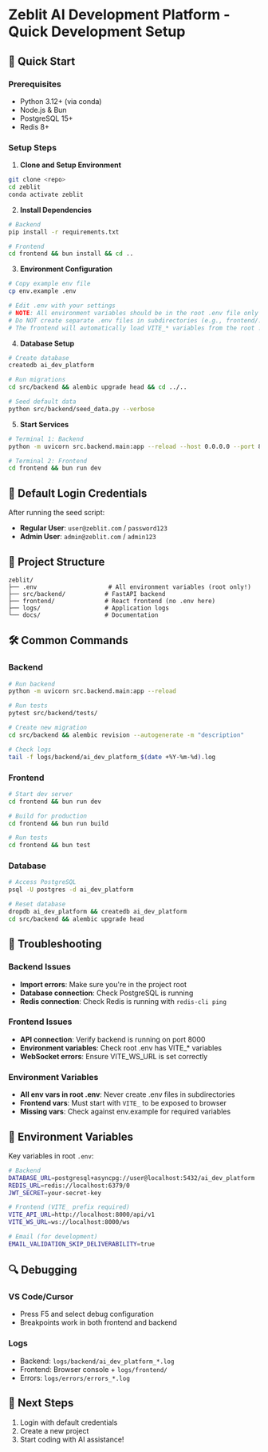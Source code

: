 # Zeblit AI Development Platform - Quick Development Setup

## 🚀 Quick Start

### Prerequisites
- Python 3.12+ (via conda)
- Node.js & Bun
- PostgreSQL 15+
- Redis 8+

### Setup Steps

1. **Clone and Setup Environment**
```bash
git clone <repo>
cd zeblit
conda activate zeblit
```

2. **Install Dependencies**
```bash
# Backend
pip install -r requirements.txt

# Frontend
cd frontend && bun install && cd ..
```

3. **Environment Configuration**
```bash
# Copy example env file
cp env.example .env

# Edit .env with your settings
# NOTE: All environment variables should be in the root .env file only
# Do NOT create separate .env files in subdirectories (e.g., frontend/.env)
# The frontend will automatically load VITE_* variables from the root .env
```

4. **Database Setup**
```bash
# Create database
createdb ai_dev_platform

# Run migrations
cd src/backend && alembic upgrade head && cd ../..

# Seed default data
python src/backend/seed_data.py --verbose
```

5. **Start Services**
```bash
# Terminal 1: Backend
python -m uvicorn src.backend.main:app --reload --host 0.0.0.0 --port 8000

# Terminal 2: Frontend
cd frontend && bun run dev
```

## 🔑 Default Login Credentials

After running the seed script:
- **Regular User**: `user@zeblit.com` / `password123`
- **Admin User**: `admin@zeblit.com` / `admin123`

## 📁 Project Structure
```
zeblit/
├── .env                    # All environment variables (root only!)
├── src/backend/           # FastAPI backend
├── frontend/              # React frontend (no .env here)
├── logs/                  # Application logs
└── docs/                  # Documentation
```

## 🛠️ Common Commands

### Backend
```bash
# Run backend
python -m uvicorn src.backend.main:app --reload

# Run tests
pytest src/backend/tests/

# Create new migration
cd src/backend && alembic revision --autogenerate -m "description"

# Check logs
tail -f logs/backend/ai_dev_platform_$(date +%Y-%m-%d).log
```

### Frontend
```bash
# Start dev server
cd frontend && bun run dev

# Build for production
cd frontend && bun run build

# Run tests
cd frontend && bun test
```

### Database
```bash
# Access PostgreSQL
psql -U postgres -d ai_dev_platform

# Reset database
dropdb ai_dev_platform && createdb ai_dev_platform
cd src/backend && alembic upgrade head
```

## 🐛 Troubleshooting

### Backend Issues
- **Import errors**: Make sure you're in the project root
- **Database connection**: Check PostgreSQL is running
- **Redis connection**: Check Redis is running with `redis-cli ping`

### Frontend Issues
- **API connection**: Verify backend is running on port 8000
- **Environment variables**: Check root .env has VITE_* variables
- **WebSocket errors**: Ensure VITE_WS_URL is set correctly

### Environment Variables
- **All env vars in root .env**: Never create .env files in subdirectories
- **Frontend vars**: Must start with `VITE_` to be exposed to browser
- **Missing vars**: Check against env.example for required variables

## 📝 Environment Variables

Key variables in root `.env`:
```bash
# Backend
DATABASE_URL=postgresql+asyncpg://user@localhost:5432/ai_dev_platform
REDIS_URL=redis://localhost:6379/0
JWT_SECRET=your-secret-key

# Frontend (VITE_ prefix required)
VITE_API_URL=http://localhost:8000/api/v1
VITE_WS_URL=ws://localhost:8000/ws

# Email (for development)
EMAIL_VALIDATION_SKIP_DELIVERABILITY=true
```

## 🔍 Debugging

### VS Code/Cursor
- Press F5 and select debug configuration
- Breakpoints work in both frontend and backend

### Logs
- Backend: `logs/backend/ai_dev_platform_*.log`
- Frontend: Browser console + `logs/frontend/`
- Errors: `logs/errors/errors_*.log`

## 🚀 Next Steps
1. Login with default credentials
2. Create a new project
3. Start coding with AI assistance! 